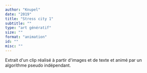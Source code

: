 ```yaml
---
author: "Knupel"
date: "2019"
title: "Stress city 1"
subtitle: ""
type: "art génératif"
size: ""
format: "animation"
id: ""
misc: ""
---
```


Extrait d'un clip réalisé à partir d'images et de texte et animé par un algorithme pseudo indépendant.